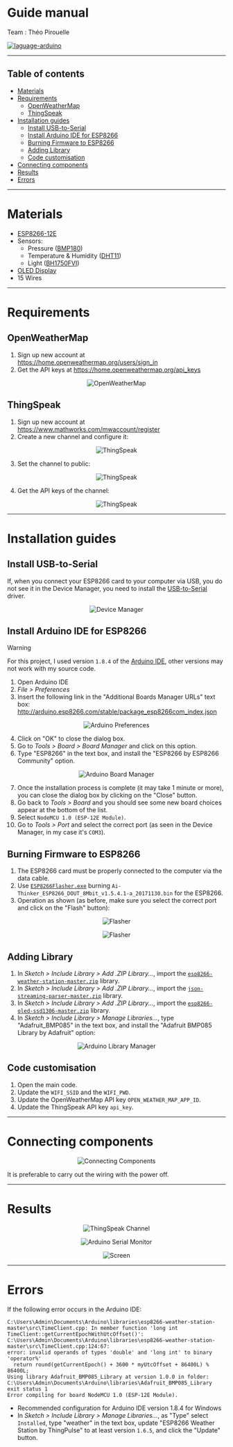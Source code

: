 # Guide manual

Team : Théo Pirouelle

<a href="https://www.arduino.cc/">
  <img src="https://img.shields.io/badge/language-Arduino-008184?style=flat-square" alt="laguage-arduino" />
</a>

---

## Table of contents
- [Materials](#materials)
- [Requirements](#requirements)
  * [OpenWeatherMap](#openweathermap)
  * [ThingSpeak](#thingspeak)
- [Installation guides](#installation-guides)
  * [Install USB-to-Serial](#install-usb-to-serial)
  * [Install Arduino IDE for ESP8266](#install-arduino-ide-for-esp8266)
  * [Burning Firmware to ESP8266](#burning-firmware-to-esp8266)
  * [Adding Library](#adding-library)
  * [Code customisation](#code-customisation)
- [Connecting components](#connecting-components)
- [Results](#results)
- [Errors](#errors)

---

# Materials

- [ESP8266-12E](https://fr.aliexpress.com/item/1005004513260449.html?spm=a2g0o.store_pc_home.0.0.66901f368eiCwl&pdp_npi=3%40dis%21EUR%21%E2%82%AC%202%2C13%21%E2%82%AC%202%2C13%21%21%21%21%21%40%2112000029439779507%21sh%21%21&gatewayAdapt=glo2fra)
- Sensors:
  - Pressure ([BMP180](https://www.az-delivery.de/fr/products/azdelivery-gy-68-bmp180-barometrischer-sensor-luftdruck-modul-fur-arduino-und-raspberry-pi))
  - Temperature & Humidity ([DHT11](https://www.az-delivery.de/fr/products/dht-11-temperatursensor-modul))
  - Light ([BH1750FVI](https://www.amazon.fr/Gy-30-Sourcingmap-Bh1750fvi-Digital-intensit%C3%A9-Arduino/dp/B076HL9QW7/ref=sr_1_12?keywords=bh1750fvi&qid=1694098999&sr=8-12))
- [OLED Display](https://www.az-delivery.de/fr/products/0-96zolldisplay)
- 15 Wires

---

# Requirements

## OpenWeatherMap

1. Sign up new account at https://home.openweathermap.org/users/sign_in
2. Get the API keys at https://home.openweathermap.org/api_keys

<p align="center">
  <img src="/doc/openweathermap.png" alt="OpenWeatherMap"/>
</p>

## ThingSpeak

1. Sign up new account at https://www.mathworks.com/mwaccount/register
2. Create a new channel and configure it:

<p align="center">
  <img src="/doc/thingspeak1.png" alt="ThingSpeak"/>
</p>

3. Set the channel to public:

<p align="center">
  <img src="/doc/thingspeak2.png" alt="ThingSpeak"/>
</p>

4. Get the API keys of the channel:

<p align="center">
  <img src="/doc/thingspeak3.png" alt="ThingSpeak"/>
</p>

---

# Installation guides

## Install USB-to-Serial

If, when you connect your ESP8266 card to your computer via USB, you do not see it in the Device Manager, you need to install the [USB-to-Serial](https://github.com/Dayonixe/WeatherStation/tree/main/tools) driver.

<p align="center">
  <img src="/doc/devicemanager.png" alt="Device Manager"/>
</p>

## Install Arduino IDE for ESP8266

> [!WARNING]
> For this project, I used version `1.8.4` of the [Arduino IDE](https://www.arduino.cc/en/software/OldSoftwareReleases), other versions may not work with my source code.

1. Open Arduino IDE
2. *File > Preferences*
3. Insert the following link in the "Additional Boards Manager URLs" text box: http://arduino.esp8266.com/stable/package_esp8266com_index.json

<p align="center">
  <img src="/doc/arduinopreferences.png" alt="Arduino Preferences"/>
</p>

4. Click on "OK" to close the dialog box.
5. Go to *Tools > Board > Board Manager* and click on this option.
6. Type "ESP8266" in the text box, and install the "ESP8266 by ESP8266 Community" option.

<p align="center">
  <img src="/doc/arduinoboardmanager.png" alt="Arduino Board Manager"/>
</p>

7. Once the installation process is complete (it may take 1 minute or more), you can close the dialog box by clicking on the "Close" button.
8. Go back to *Tools > Board* and you should see some new board choices appear at the bottom of the list.
9. Select `NodeMCU 1.0 (ESP-12E Module)`.
10. Go to *Tools > Port* and select the correct port (as seen in the Device Manager, in my case it's `COM3`).


## Burning Firmware to ESP8266

1. The ESP8266 card must be properly connected to the computer via the data cable.
2. Use [`ESP8266Flasher.exe`](https://github.com/Dayonixe/WeatherStation/tree/main/tools/flasher) burning `Ai-Thinker_ESP8266_DOUT_8Mbit_v1.5.4.1-a_20171130.bin` for the ESP8266.
3. Operation as shown (as before, make sure you select the correct port and click on the "Flash" button):

<p align="center">
  <img src="/doc/flasher1.png" alt="Flasher"/>
</p>

<p align="center">
  <img src="/doc/flasher2.png" alt="Flasher"/>
</p>


## Adding Library

1. In *Sketch > Include Library > Add .ZIP Library...*, import the [`esp8266-weather-station-master.zip`](https://github.com/Dayonixe/WeatherStation/tree/main/tools/library) library.
2. In *Sketch > Include Library > Add .ZIP Library...*, import the [`json-streaming-parser-master.zip`](https://github.com/Dayonixe/WeatherStation/tree/main/tools/library) library.
3. In *Sketch > Include Library > Add .ZIP Library...*, import the [`esp8266-oled-ssd1306-master.zip`](https://github.com/Dayonixe/WeatherStation/tree/main/tools/library) library.
4. In *Sketch > Include Library > Manage Libraries...*, type "Adafruit_BMP085" in the text box, and install the "Adafruit BMP085 Library by Adafruit" option:

<p align="center">
  <img src="/doc/arduinolibrarymanager.png" alt="Arduino Library Manager"/>
</p>


## Code customisation

1. Open the main code.
2. Update the `WIFI_SSID` and the `WIFI_PWD`.
3. Update the OpenWeatherMap API key `OPEN_WEATHER_MAP_APP_ID`.
4. Update the ThingSpeak API key `api_key`.

---

# Connecting components

<p align="center">
  <img src="/doc/connectingcomponents.png" alt="Connecting Components"/>
</p>

It is preferable to carry out the wiring with the power off.

---

# Results

<p align="center">
  <img src="/doc/thingspeakchannel.png" alt="ThingSpeak Channel"/>
</p>

<p align="center">
  <img src="/doc/arduinoserialmonitor.png" alt="Arduino Serial Monitor"/>
</p>

<p align="center">
  <img src="/doc/screen.png" alt="Screen"/>
</p>

---

# Errors

If the following error occurs in the Arduino IDE:
```
C:\Users\Admin\Documents\Arduino\libraries\esp8266-weather-station-master\src\TimeClient.cpp: In member function 'long int TimeClient::getCurrentEpochWithUtcOffset()':
C:\Users\Admin\Documents\Arduino\libraries\esp8266-weather-station-master\src\TimeClient.cpp:124:67:
error: invalid operands of types 'double' and 'long int' to binary 'operator%'
  return round(getCurrentEpoch() + 3600 * myUtcOffset + 86400L) % 86400L;
Using library Adafruit_BMP085_Library at version 1.0.0 in folder:
C:\Users\Admin\Documents\Arduino\libraries\Adafruit_BMP085_Library
exit status 1
Error compiling for board NodeMCU 1.0 (ESP-12E Module).
```

- Recommended configuration for Arduino IDE version 1.8.4 for Windows
- In *Sketch > Include Library > Manage Libraries...*, as "Type" select `Installed`, type "weather" in the text box, update "ESP8266 Weather Station by ThingPulse" to at least version `1.6.5`, and click the "Update" button.

